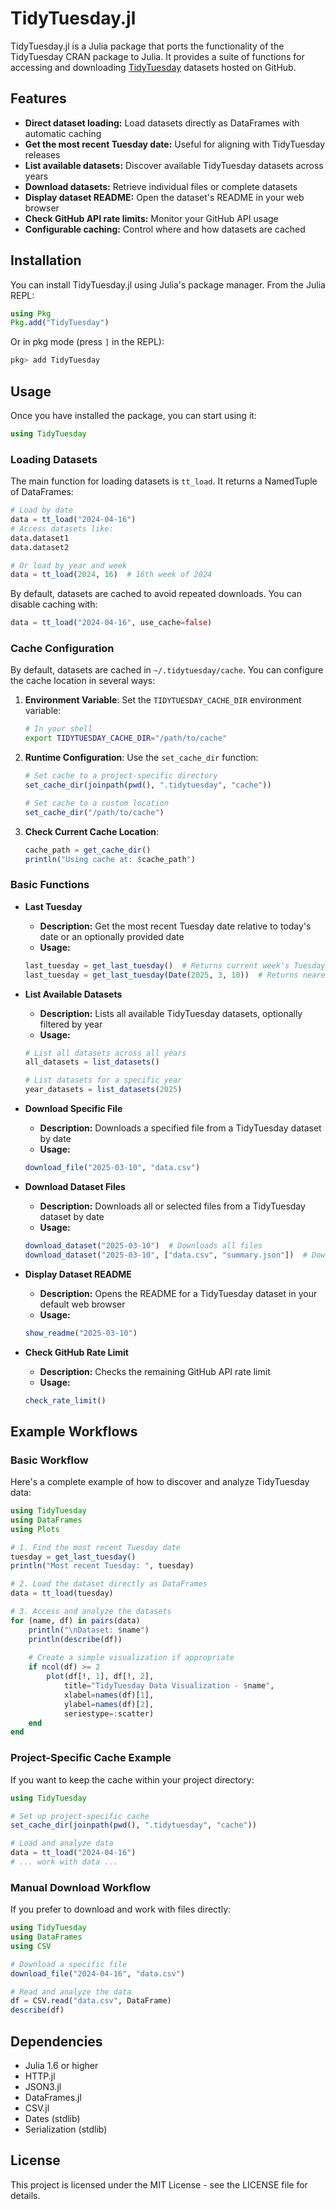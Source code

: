 # TidyTuesday.jl

TidyTuesday.jl is a Julia package that ports the functionality of the TidyTuesday CRAN package to Julia. It provides a suite of functions for accessing and downloading [TidyTuesday](https://github.com/rfordatascience/tidytuesday) datasets hosted on GitHub.

## Features

* **Direct dataset loading:** Load datasets directly as DataFrames with automatic caching
* **Get the most recent Tuesday date:** Useful for aligning with TidyTuesday releases
* **List available datasets:** Discover available TidyTuesday datasets across years
* **Download datasets:** Retrieve individual files or complete datasets
* **Display dataset README:** Open the dataset's README in your web browser
* **Check GitHub API rate limits:** Monitor your GitHub API usage
* **Configurable caching:** Control where and how datasets are cached

## Installation

You can install TidyTuesday.jl using Julia's package manager. From the Julia REPL:

```julia
using Pkg
Pkg.add("TidyTuesday")
```

Or in pkg mode (press `]` in the REPL):

```julia
pkg> add TidyTuesday
```

## Usage

Once you have installed the package, you can start using it:

```julia
using TidyTuesday
```

### Loading Datasets

The main function for loading datasets is `tt_load`. It returns a NamedTuple of DataFrames:

```julia
# Load by date
data = tt_load("2024-04-16")
# Access datasets like:
data.dataset1
data.dataset2

# Or load by year and week
data = tt_load(2024, 16)  # 16th week of 2024
```

By default, datasets are cached to avoid repeated downloads. You can disable caching with:

```julia
data = tt_load("2024-04-16", use_cache=false)
```

### Cache Configuration

By default, datasets are cached in `~/.tidytuesday/cache`. You can configure the cache location in several ways:

1. **Environment Variable**: Set the `TIDYTUESDAY_CACHE_DIR` environment variable:
   ```bash
   # In your shell
   export TIDYTUESDAY_CACHE_DIR="/path/to/cache"
   ```

2. **Runtime Configuration**: Use the `set_cache_dir` function:
   ```julia
   # Set cache to a project-specific directory
   set_cache_dir(joinpath(pwd(), ".tidytuesday", "cache"))
   
   # Set cache to a custom location
   set_cache_dir("/path/to/cache")
   ```

3. **Check Current Cache Location**:
   ```julia
   cache_path = get_cache_dir()
   println("Using cache at: $cache_path")
   ```

### Basic Functions

* **Last Tuesday**
  * **Description:** Get the most recent Tuesday date relative to today's date or an optionally provided date
  * **Usage:**
  ```julia
  last_tuesday = get_last_tuesday()  # Returns current week's Tuesday
  last_tuesday = get_last_tuesday(Date(2025, 3, 10))  # Returns nearest Tuesday to specified date
  ```

* **List Available Datasets**
  * **Description:** Lists all available TidyTuesday datasets, optionally filtered by year
  * **Usage:**
  ```julia
  # List all datasets across all years
  all_datasets = list_datasets()
  
  # List datasets for a specific year
  year_datasets = list_datasets(2025)
  ```

* **Download Specific File**
  * **Description:** Downloads a specified file from a TidyTuesday dataset by date
  * **Usage:**
  ```julia
  download_file("2025-03-10", "data.csv")
  ```

* **Download Dataset Files**
  * **Description:** Downloads all or selected files from a TidyTuesday dataset by date
  * **Usage:**
  ```julia
  download_dataset("2025-03-10")  # Downloads all files
  download_dataset("2025-03-10", ["data.csv", "summary.json"])  # Downloads specific files
  ```

* **Display Dataset README**
  * **Description:** Opens the README for a TidyTuesday dataset in your default web browser
  * **Usage:**
  ```julia
  show_readme("2025-03-10")
  ```

* **Check GitHub Rate Limit**
  * **Description:** Checks the remaining GitHub API rate limit
  * **Usage:**
  ```julia
  check_rate_limit()
  ```

## Example Workflows

### Basic Workflow

Here's a complete example of how to discover and analyze TidyTuesday data:

```julia
using TidyTuesday
using DataFrames
using Plots

# 1. Find the most recent Tuesday date
tuesday = get_last_tuesday()
println("Most recent Tuesday: ", tuesday)

# 2. Load the dataset directly as DataFrames
data = tt_load(tuesday)

# 3. Access and analyze the datasets
for (name, df) in pairs(data)
    println("\nDataset: $name")
    println(describe(df))
    
    # Create a simple visualization if appropriate
    if ncol(df) >= 2
        plot(df[!, 1], df[!, 2], 
            title="TidyTuesday Data Visualization - $name",
            xlabel=names(df)[1],
            ylabel=names(df)[2],
            seriestype=:scatter)
    end
end
```

### Project-Specific Cache Example

If you want to keep the cache within your project directory:

```julia
using TidyTuesday

# Set up project-specific cache
set_cache_dir(joinpath(pwd(), ".tidytuesday", "cache"))

# Load and analyze data
data = tt_load("2024-04-16")
# ... work with data ...
```

### Manual Download Workflow

If you prefer to download and work with files directly:

```julia
using TidyTuesday
using DataFrames
using CSV

# Download a specific file
download_file("2024-04-16", "data.csv")

# Read and analyze the data
df = CSV.read("data.csv", DataFrame)
describe(df)
```

## Dependencies

- Julia 1.6 or higher
- HTTP.jl
- JSON3.jl
- DataFrames.jl
- CSV.jl
- Dates (stdlib)
- Serialization (stdlib)

## License

This project is licensed under the MIT License - see the LICENSE file for details. 